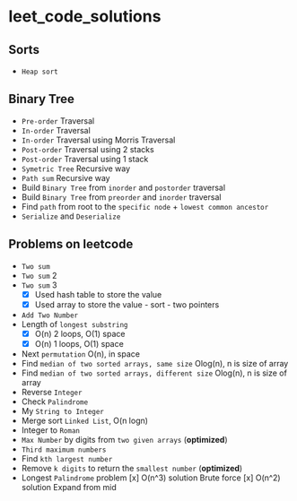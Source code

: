 # leet_code_solutions

## Sorts
- `Heap sort`

## Binary Tree
- `Pre-order` Traversal
- `In-order` Traversal
- `In-order` Traversal using Morris Traversal
- `Post-order` Traversal using 2 stacks
- `Post-order` Traversal using 1 stack
- `Symetric Tree` Recursive way
- `Path sum` Recursive way
- Build `Binary Tree` from `inorder` and `postorder` traversal
- Build `Binary Tree` from `preorder` and `inorder` traversal
- Find `path` from root to the `specific node` + `lowest common ancestor`
- `Serialize` and `Deserialize`

## Problems on leetcode
- `Two sum`
- `Two sum` 2
- `Two sum` 3
  - [x] Used hash table to store the value
  - [x] Used array to store the value - sort - two pointers
- `Add Two Number`
- Length of `longest substring`
  - [x] O(n) 2 loops, O(1) space
  - [x] O(n) 1 loops, O(1) space
- Next `permutation` O(n), in space
- Find `median of two sorted arrays, same size` Olog(n), n is size of array
- Find `median of two sorted arrays, different size` Olog(n), n is size of array
- Reverse `Integer`
- Check `Palindrome`
- My `String to Integer`
- Merge sort `Linked List`, O(n logn)
- Integer to `Roman`
- `Max Number` by digits from `two given arrays` (**optimized**)
- `Third maximum numbers`
- Find `kth largest number`
- Remove `k digits` to return the `smallest number` (**optimized**)
- Longest `Palindrome` problem
  [x] O(n^3) solution Brute force
  [x] O(n^2) solution Expand from mid
